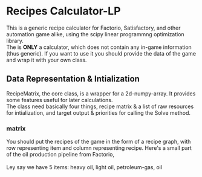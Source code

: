 # Recipes Calculator-LP
This is a generic recipe calculator for Factorio, Satisfactory, and other automation game alike, using the scipy linear programmng optimization library.\
The is **ONLY** a calculator, which does not contain any in-game information (thus generic). If you want to use it you should provide the data of the game and wrap it with your own class.

## Data Representation & Intialization
RecipeMatrix, the core class, is a wrapper for a 2d-numpy-array. It provides some features useful for later calculations.\
The class need basically four things, recipe matrix & a list of raw resources for intialization, and target output & priorities for calling the Solve method.
### matrix
You should put the recipes of the game in the form of a recipe graph, with row representing item and column representing recipe. Here's a small part of the oil production pipeline from Factorio,\
\
Ley say we have 5 items: heavy oil, light oil, petroleum-gas, oil
